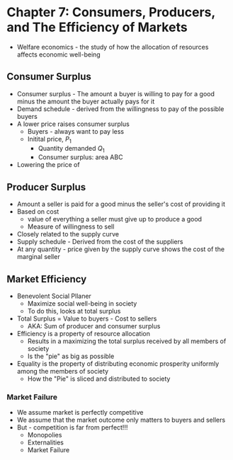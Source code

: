 # Chapter 7: Consumers, Producers, and The Efficiency of Markets
- Welfare economics - the study of how the allocation of resources affects economic well-being
## Consumer Surplus
- Consumer surplus - The amount a buyer is willing to pay for a good minus the amount the buyer actually pays for it
- Demand schedule - derived from the willingness to pay of the possible buyers
- A lower price raises consumer surplus
	- Buyers - always want to pay less
	- Initital price, $P_1$
		- Quantity demanded $Q_1$
		- Consumer surplus: area ABC
- Lowering the price of  
## Producer Surplus
- Amount a seller is paid for a good minus the seller's cost of providing it
- Based on cost 
	- value of everything a seller must give up to produce a good
	- Measure of willingness to sell
- Closely related to the supply curve
- Supply schedule - Derived from the cost of the suppliers
- At any quantity - price given by the supply curve shows the cost of the marginal seller
## Market Efficiency
- Benevolent Social Pllaner
	- Maximize social well-being in society
	- To do this, looks at total surplus
- Total Surplus = Value to buyers - Cost to sellers
	- AKA: Sum of producer and consumer surplus
- Efficiency is a property of resource allocation
	- Results in a maximizing the total surplus received by all members of society
	- Is the "pie" as big as possible
- Equality is the property of distributing economic prosperity uniformly among the members of society
	- How the "Pie" is sliced and distributed to society
### Market Failure
- We assume market is perfectly competitive
- We assume that the market outcome only matters to buyers and sellers
- But - competition is far from perfect!!!
	- Monopolies
	- Externalities
	- Market Failure